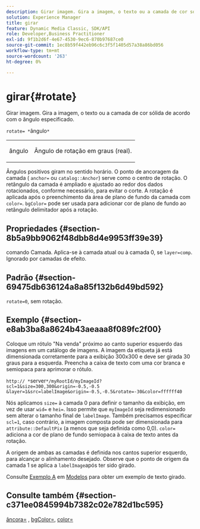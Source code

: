 ```yaml
---
description: Girar imagem. Gira a imagem, o texto ou a camada de cor sólida de acordo com o ângulo especificado.
solution: Experience Manager
title: girar
feature: Dynamic Media Classic, SDK/API
role: Developer,Business Practitioner
exl-id: 9f1b2d6f-4e67-4530-9ec6-870b97687ce0
source-git-commit: 1ec8b59f442eb96c6c3f5f1405d57a38a86bd056
workflow-type: tm+mt
source-wordcount: '263'
ht-degree: 0%

---
```


# girar{#rotate}

Girar imagem. Gira a imagem, o texto ou a camada de cor sólida de acordo com o ângulo especificado.

`rotate= *`ângulo`*`

<table id="simpletable_5531ED4C2099411DB404657E12B05314"> 
 <tr class="strow"> 
  <td class="stentry"> <p><span class="varname"> ângulo</span> </p> </td> 
  <td class="stentry"> <p>Ângulo de rotação em graus (real). </p></td> 
 </tr> 
</table>

Ângulos positivos giram no sentido horário. O ponto de ancoragem da camada ( `anchor=` ou `catalog::Anchor`) serve como o centro de rotação. O retângulo da camada é ampliado e ajustado ao redor dos dados rotacionados, conforme necessário, para evitar o corte. A rotação é aplicada após o preenchimento da área de plano de fundo da camada com `color=`. `bgColor=` pode ser usada para adicionar cor de plano de fundo ao retângulo delimitador após a rotação.

## Propriedades {#section-8b5a9bb9062f48dbb8d4e9953ff39e39}

comando Camada. Aplica-se à camada atual ou à camada 0, se `layer=comp`. Ignorado por camadas de efeito.

## Padrão {#section-69475db636124a8a85f132b6d49bd592}

`rotate=0`, sem rotação.

## Exemplo {#section-e8ab3ba8a8624b43aeaaa8f089fc2f00}

Coloque um rótulo &quot;Na venda&quot; próximo ao canto superior esquerdo das imagens em um catálogo de imagens. A imagem da etiqueta já está dimensionada corretamente para a exibição 300x300 e deve ser girada 30 graus para a esquerda. Preencha a caixa de texto com uma cor branca e semiopaca para aprimorar o rótulo.

`http:// *`server`*/myRootId/myImageId?scl=1&size=300,300&origin=-0.5,-0.5 &layer=1&src=labelImage&origin=-0.5,-0.5&rotate=-30&color=ffffff40`

Nós aplicamos `size=` à camada 0 para definir o tamanho da exibição, em vez de usar `wid=` e `hei=`. Isso permite que `myImageId` seja redimensionado sem alterar o tamanho final de `labelImage`. Também precisamos especificar `scl=1`, caso contrário, a imagem composta pode ser dimensionada para `attribute::DefaultPix` (a menos que seja definida como 0,0). `color=` adiciona a cor de plano de fundo semiopaca à caixa de texto antes da rotação.

A origem de ambas as camadas é definida nos cantos superior esquerdo, para alcançar o alinhamento desejado. Observe que o ponto de origem da camada 1 se aplica a `labelImage`após ter sido girado.

Consulte [Exemplo A](../../../../../is-api/http-ref/image-serving-api-ref/c-http-protocol-reference/c-templates/r-example-a.md#reference-c78ea82e8a1646738e764fa6685dfbac) em [Modelos](../../../../../is-api/http-ref/image-serving-api-ref/c-http-protocol-reference/c-templates/c-templates.md#concept-3cd2d2adae0e41b2979b9640244d4d3e) para obter um exemplo de texto girado.

## Consulte também {#section-c371ee0845994b7382c02e782d1bc595}

[âncora=](../../../../../is-api/http-ref/image-serving-api-ref/c-http-protocol-reference/c-command-reference/r-anchor.md#reference-6661e548ab284b82828d8d94c8ddeb7c) ,  [bgColor=](../../../../../is-api/http-ref/image-serving-api-ref/c-http-protocol-reference/c-command-reference/r-bgcolor.md#reference-441371ba4ef54fe781887c5ae448f6ab),  [color=](/help/aem-is-ir-api/is-api/http-ref/image-serving-api-ref/c-http-protocol-reference/c-data-types/r-is-http-color.md)
